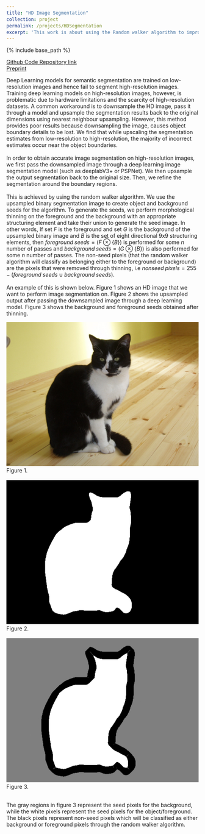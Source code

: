 ```yaml
---
title: "HD Image Segmentation"
collection: project
permalink: /projects/HDSegmentation
excerpt: 'This work is about using the Random walker algorithm to improve image segmentations made on high-resolution images by Deep Learning models such as Deeplab and PSPNet.'
---
```


{% include base_path %}

[Github Code Repository link](https://github.com/SiddharthSaravanan/UHDImageSegmentation)
<br />
[Preprint](https://arxiv.org/abs/2208.01254)


Deep Learning models for semantic segmentation are trained on low-resolution images and hence fail to segment high-resolution images. Training deep learning models on high-resolution images, however, is problematic due to hardware limitations and the scarcity of high-resolution datasets. A common workaround is to downsample the HD image, pass it through a model and upsample the segmentation results back to the original dimensions using nearest neighbour upsampling. However, this method provides poor results because downsampling the image, causes object boundary details to be lost. 
We find that while upscaling the segmentation estimates from low-resolution to high-resolution, the majority of incorrect estimates occur near the object boundaries.
<br />
<br />
In order to obtain accurate image segmentation on high-resolution images, we first pass the downsampled image through a deep learning image segmentation model (such as deeplabV3+ or PSPNet). We then upsample the output segmentation back to the original size. Then, we refine the segmentation around the boundary regions.
<br />
<br />
This is achieved by using the random walker algorithm. We use the upsampled binary segmentation image to create object and background seeds for the algorithm. To generate the seeds, we perform morphological thinning on the foreground and the background with an appropriate structuring element and take their union to generate the seed image. In other words, If set $F$ is the foreground and set $G$ is the background of the upsampled binary image and $B$ is the set of eight directional 9x9 structuring elements, then $foreground \; seeds = (F \otimes \{ B \})$ is performed for some $n$ number of passes and $background \; seeds = (G \otimes \{ B \})$ is also performed for some $n$ number of passes. The non-seed pixels (that the random walker algorithm will classify as belonging either to the foreground or background) are the pixels that were removed through thinning, i.e $nonseed \; pixels = 255-(foreground \; seeds \;  \cup \; background \; seeds)$.
<br />
<br />
An example of this is shown below. Figure 1 shows an HD image that we want to perform image segmentation on. Figure 2 shows the upsampled output after passing the downsampled image through a deep learning model. Figure 3 shows the background and foreground seeds obtained after thinning.

![image](../images/f1.jpg)
Figure 1.
<br />
<br />
![image](../images/f2.png)
Figure 2.
<br />
<br />
![image](../images/f3.png)
Figure 3.
<br />
<br />

The gray regions in figure 3 represent the seed pixels for the background, while the white pixels represent the seed pixels for the object/foreground. The black pixels represent non-seed pixels which will be classified as either background or foreground pixels through the random walker algorithm.
<br />
<br />
